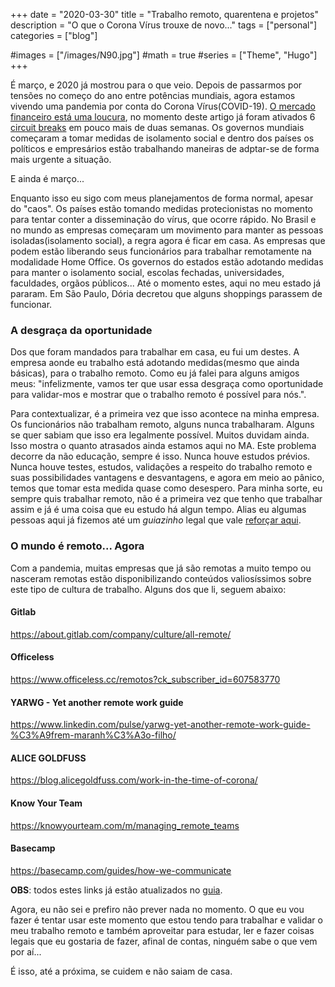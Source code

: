 +++
date = "2020-03-30"
title = "Trabalho remoto, quarentena e projetos"
description = "O que o Corona Vírus trouxe de novo..."
tags = ["personal"]
categories = ["blog"]

#images = ["/images/N90.jpg"]
#math = true
#series = ["Theme", "Hugo"]
+++

É março, e 2020 já mostrou para o que veio. Depois de passarmos por tensões no começo do ano entre potências mundiais, agora estamos vivendo uma pandemia por conta do Corona Vírus(COVID-19). [O mercado financeiro está uma loucura](https://www.imperial.ac.uk/news/196514/the-economic-impact-coronavirus-analysis-from/), no momento deste artigo já foram ativados 6 [circuit breaks](https://blog.toroinvestimentos.com.br/circuit-breaker-bovespa-o-que-e-historico) em pouco mais de duas semanas. Os governos mundiais começaram a tomar medidas de isolamento social e dentro dos países os políticos e empresários estão trabalhando maneiras de adptar-se de forma mais urgente a situação.

E ainda é março...

Enquanto isso eu sigo com meus planejamentos de forma normal, apesar do "caos". Os países estão tomando medidas protecionistas no momento para tentar conter a disseminação do vírus, que ocorre rápido. No Brasil e no mundo as empresas começaram um movimento para manter as pessoas isoladas(isolamento social), a regra agora é ficar em casa. As empresas que podem estão liberando seus funcionários para trabalhar remotamente na modalidade Home Office. Os governos do estados estão adotando medidas para manter o isolamento social, escolas fechadas, universidades, faculdades, orgãos públicos... Até o momento estes, aqui no meu estado já pararam. Em São Paulo, Dória decretou que alguns shoppings parassem de funcionar.

### A desgraça da oportunidade

Dos que foram mandados para trabalhar em casa, eu fui um destes. A empresa aonde eu trabalho está adotando medidas(mesmo que ainda básicas), para o trabalho remoto. Como eu já falei para alguns amigos meus: "infelizmente, vamos ter que usar essa desgraça como oportunidade para validar-mos e mostrar que o trabalho remoto é possível para nós.".

Para contextualizar, é a primeira vez que isso acontece na minha empresa. Os funcionários não trabalham remoto, alguns nunca trabalharam. Alguns se quer sabiam que isso era legalmente possível. Muitos duvidam ainda. Isso mostra o quanto atrasados ainda estamos aqui no MA. Este problema decorre da não educação, sempre é isso. Nunca houve estudos prévios. Nunca houve testes, estudos, validações a respeito do trabalho remoto e suas possibilidades vantagens e desvantagens, e agora em meio ao pânico, temos que tomar esta medida quase como desespero. Para minha sorte, eu sempre quis trabalhar remoto, não é a primeira vez que tenho que trabalhar assim e já é uma coisa que eu estudo há algun tempo. Alias eu algumas pessoas aqui já fizemos até um *guiazinho* legal que vale [reforçar aqui](https://gist.github.com/atmosmps/7aefae90adf6854b1c43ad04739bf7b1).

### O mundo é remoto... Agora

Com a pandemia, muitas empresas que já são remotas a muito tempo ou nasceram remotas estão disponibilizando conteúdos valiosíssimos sobre este tipo de cultura de trabalho. Alguns dos que li, seguem abaixo:

#### Gitlab

https://about.gitlab.com/company/culture/all-remote/

#### Officeless

https://www.officeless.cc/remotos?ck_subscriber_id=607583770

#### YARWG - Yet another remote work guide

https://www.linkedin.com/pulse/yarwg-yet-another-remote-work-guide-%C3%A9frem-maranh%C3%A3o-filho/

#### ALICE GOLDFUSS

https://blog.alicegoldfuss.com/work-in-the-time-of-corona/

#### Know Your Team

https://knowyourteam.com/m/managing_remote_teams

#### Basecamp

https://basecamp.com/guides/how-we-communicate

**OBS**: todos estes links já estão atualizados no [guia](https://gist.github.com/atmosmps/7aefae90adf6854b1c43ad04739bf7b1).

Agora, eu não sei e prefiro não prever nada no momento. O que eu vou fazer é tentar usar este momento que estou tendo para trabalhar e validar o meu trabalho remoto e também aproveitar para estudar, ler e fazer coisas legais que eu gostaria de fazer, afinal de contas, ninguém sabe o que vem por aí...

É isso, até a próxima, se cuidem e não saiam de casa.
